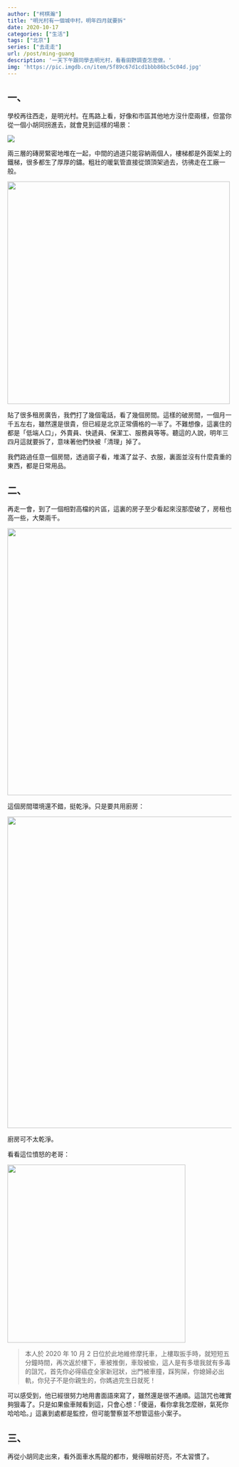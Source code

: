 ```yaml
---
author: ["柯棋瀚"]
title: "明光村有一個城中村，明年四月就要拆"
date: 2020-10-17
categories: ["生活"]
tags: ["北京"]
series: ["去走走"]
url: /post/ming-guang
description: '一天下午跟同學去明光村，看看田野調查怎麼做。'
img: 'https://pic.imgdb.cn/item/5f89c67d1cd1bbb86bc5c04d.jpg'
---
```


## 一、

學校再往西走，是明光村。在馬路上看，好像和市區其他地方沒什麼兩樣，但當你從一個小胡同拐進去，就會見到這樣的場景：

<img src="https://pic.imgdb.cn/item/5f89c55f1cd1bbb86bc5466c.jpg">

兩三層的磚房緊密地堆在一起，中間的過道只能容納兩個人，樓梯都是外面架上的鐵梯，很多都生了厚厚的鏽。粗壯的暖氣管直接從頭頂架過去，彷彿走在工廠一般。

<img src="https://pic.imgdb.cn/item/5f89c55f1cd1bbb86bc5466e.jpg" width="500">

貼了很多租房廣告，我們打了幾個電話，看了幾個房間。這樣的破房間，一個月一千五左右，雖然還是很貴，但已經是北京正常價格的一半了。不難想像，這裏住的都是「低端人口」，外賣員、快遞員、保潔工、服務員等等。聽這的人說，明年三四月這就要拆了，意味著他們快被「清理」掉了。

我們路過任意一個房間，透過窗子看，堆滿了盆子、衣服，裏面並沒有什麼貴重的東西，都是日常用品。

## 二、

再走一會，到了一個相對高檔的片區，這裏的房子至少看起來沒那麼破了，房租也高一些，大槩兩千。

<img src="https://pic.imgdb.cn/item/5f89c55f1cd1bbb86bc54676.jpg" width="600">

這個房間環境還不錯，挺乾淨。只是要共用廚房：

<img src="https://pic.imgdb.cn/item/5f89c55f1cd1bbb86bc5467b.jpg" width="700">

廚房可不太乾淨。

看看這位憤怒的老哥：

<img src="https://pic.imgdb.cn/item/5f89c55f1cd1bbb86bc54674.jpg" width="400">

> 本人於 2020 年 10 月 2 日位於此地維修摩托車，上樓取扳手時，就短短五分鐘時間，再次返於樓下，車被推倒，車殼被偸，這人是有多壞我就有多毒的詛咒，首先你必得癌症全家新冠狀，出門被車撞，踩狗屎，你媳婦必出軌，你兒子不是你親生的，你媽過完生日就死！

可以感受到，他已經很努力地用書面語來寫了，雖然還是很不通順。這詛咒也確實夠狠毒了。只是如果偸車賊看到這，只會心想：「傻逼，看你拿我怎麼辦，氣死你哈哈哈。」這裏到處都是監控，但可能警察並不想管這些小案子。

## 三、

再從小胡同走出來，看外面車水馬龍的都市，覺得眼前好亮，不太習慣了。